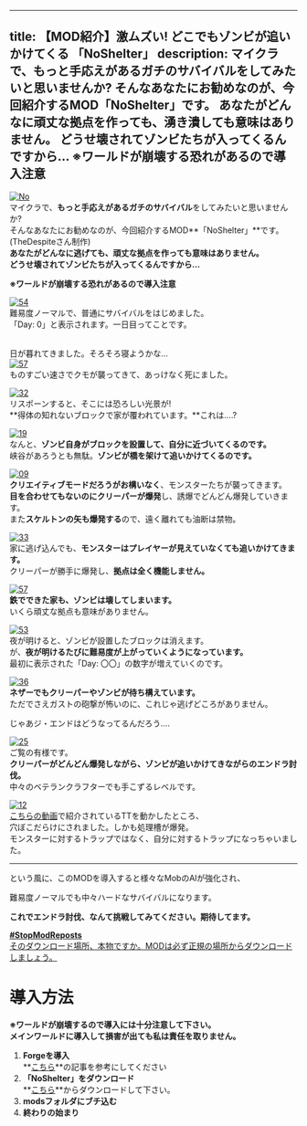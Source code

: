 
---
title: 【MOD紹介】激ムズい! どこでもゾンビが追いかけてくる 「NoShelter」
description: マイクラで、もっと手応えがあるガチのサバイバルをしてみたいと思いませんか?
 そんなあなたにお勧めなのが、今回紹介するMOD「NoShelter」です。
 あなたがどんなに頑丈な拠点を作っても、湧き潰しても意味はありません。
 どうせ壊されてゾンビたちが入ってくるんですから…
 ※ワールドが崩壊する恐れがあるので導入注意
---

[![No](https://cdn-ak.f.st-hatena.com/images/fotolife/s/sasigume/20210208/20210208131401.png)](#1/d/1d4cb985.png "No")  
マイクラで、**もっと手応えがあるガチのサバイバル**をしてみたいと思いませんか?  
そんなあなたにお勧めなのが、今回紹介するMOD**「NoShelter」**です。(TheDespiteさん制作)   
**あなたがどんなに逃げても、頑丈な拠点を作っても意味はありません。**  
**どうせ壊されてゾンビたちが入ってくるんですから…**

**※ワールドが崩壊する恐れがあるので導入注意**

[![54](https://cdn-ak.f.st-hatena.com/images/fotolife/s/sasigume/20210208/20210208175312.png)](#f/1/f17b269a.png "54")  
難易度ノーマルで、普通にサバイバルをはじめました。  
「Day: 0」と表示されます。一日目ってことです。

   
日が暮れてきました。そろそろ寝ようかな…  
[![57](https://cdn-ak.f.st-hatena.com/images/fotolife/s/sasigume/20210208/20210208125654.png)](#0/d/0ddc981c.png "57")  
ものすごい速さでクモが襲ってきて、あっけなく死にました。

[![32](https://cdn-ak.f.st-hatena.com/images/fotolife/s/sasigume/20210208/20210208175355.png)](#f/2/f21dd8a4.png "32")  
リスポーンすると、そこには恐ろしい光景が!  
**得体の知れないブロックで家が覆われています。**これは….?

[![19](https://cdn-ak.f.st-hatena.com/images/fotolife/s/sasigume/20210208/20210208154927.png)](#b/5/b5abf745.png "19")  
なんと、**ゾンビ自身がブロックを設置して、自分に近づいてくるのです。**  
峡谷があろうとも無駄。**ゾンビが橋を架けて追いかけてくるのです。**

[![09](https://cdn-ak.f.st-hatena.com/images/fotolife/s/sasigume/20210208/20210208165129.png)](#e/9/e9623368.png "09")  
**クリエイティブモードだろうがお構いなく**、モンスターたちが襲ってきます。  
**目を合わせてもないのにクリーパーが爆発**し、誘爆でどんどん爆発していきます。  
また**スケルトンの矢も爆発する**ので、遠く離れても油断は禁物。

[![33](https://cdn-ak.f.st-hatena.com/images/fotolife/s/sasigume/20210208/20210208141233.png)](#5/b/5bb93e7c.png "33")  
家に逃げ込んでも、**モンスターはプレイヤーが見えていなくても追いかけてきます。**  
クリーパーが勝手に爆発し、**拠点は全く機能しません。**

[![57](https://cdn-ak.f.st-hatena.com/images/fotolife/s/sasigume/20210208/20210208150421.png)](#8/9/897530b8.png "57")  
**鉄でできた家も、ゾンビは壊してしまいます。**  
いくら頑丈な拠点も意味がありません。

[![53](https://cdn-ak.f.st-hatena.com/images/fotolife/s/sasigume/20210208/20210208124531.png)](#0/0/00f68e47.png "53")  
夜が明けると、ゾンビが設置したブロックは消えます。  
が、**夜が明けるたびに難易度が上がっていくようになっています。**  
最初に表示された「Day: 〇〇」の数字が増えていくのです。

[![36](https://cdn-ak.f.st-hatena.com/images/fotolife/s/sasigume/20210208/20210208125320.png)](#0/a/0a02f651.png "36")  
**ネザーでもクリーパーやゾンビが待ち構えています。**  
ただでさえガストの砲撃が怖いのに、これじゃ逃げどころがありません。

じゃあジ・エンドはどうなってるんだろう….

[![25](https://cdn-ak.f.st-hatena.com/images/fotolife/s/sasigume/20210208/20210208141316.png)](#5/c/5c3dde16.png "25")  
ご覧の有様です。  
**クリーパーがどんどん爆発しながら、ゾンビが追いかけてきながらのエンドラ討伐。**  
中々のベテランクラフターでも手こずるレベルです。

[![12](https://cdn-ak.f.st-hatena.com/images/fotolife/s/sasigume/20210208/20210208175903.png)](#f/7/f73c6af2.png "12")  
[こちらの動画](http://www.nicovideo.jp/watch/sm19927158)で紹介されているTTを動かしたところ、  
穴ぼこだらけにされました。しかも処理槽が爆発。  
モンスターに対するトラップではなく、自分に対するトラップになっちゃいました。

---

という風に、このMODを導入すると様々なMobのAIが強化され、

難易度ノーマルでも中々ハードなサバイバルになります。

**これでエンドラ討伐、なんて挑戦してみてください。期待してます。**

[**#StopModReposts**  
そのダウンロード場所、本物ですか。MODは必ず正規の場所からダウンロードしましょう。](https://www.napoan.com/stop-mod-reposts/)

# 導入方法 

**※ワールドが崩壊するので導入には十分注意して下さい。  
メインワールドに導入して損害が出ても私は責任を取りません。**

1.  **Forgeを導入**  
    **[こちら](/new-way-to-install-mod/)**の記事を参考にしてください
2.  **「NoShelter」をダウンロード**  
    **[こちら](http://www.minecraftforum.net/forums/mapping-and-modding/minecraft-mods/2214385-noshelter-ai-and-invasion-mod-that-leaves-no)**からダウンロードして下さい。
3.  **modsフォルダにブチ込む** 
4.  **終わりの始まり**
